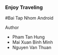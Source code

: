 ### Enjoy Traveling

#Bai Tap Nhom Android

Author
- Pham Tan Hung
- Mai Xuan Binh Minh
- Nguyen Van Thuan